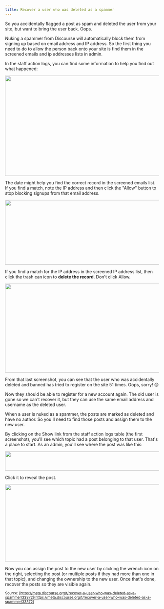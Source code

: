 ```yaml
---
title: Recover a user who was deleted as a spammer
---
```


So you accidentally flagged a post as spam and deleted the user from your site, but want to bring the user back. Oops.

Nuking a spammer from Discourse will automatically block them from signing up based on email address and IP address. So the first thing you need to do to allow the person back onto your site is find them in the screened emails and ip addresses lists in admin.

In the staff action logs, you can find some information to help you find out what happened:

<img src="//discourse-meta.s3-us-west-1.amazonaws.com/original/3X/d/5/d5b12cb49db2d090619d316db8f84ba78af65e6b.jpg" width="657" height="327">

The date might help you find the correct record in the screened emails list. If you find a match, note the IP address and then click the "Allow" button to stop blocking signups from that email address.

<img src="//discourse-meta.s3-us-west-1.amazonaws.com/original/3X/3/f/3f1c71e1634f0f67567edcc1c3ab66a3cb3a664e.jpg" width="690" height="211">

If you find a match for the IP address in the screened IP address list, then click the trash can icon to **delete the record**. Don't click Allow.

<img src="//discourse-meta.s3-us-west-1.amazonaws.com/original/3X/3/9/39ee5ea49fcaa62f2c9f712e029d937c0f531b24.jpg" width="690" height="290">

From that last screenshot, you can see that the user who was accidentally deleted and banned has tried to register on the site 51 times. Oops, sorry! :blush: 

Now they should be able to register for a new account again. The old user is gone so we can't recover it, but they can use the same email address and username as the deleted user.

When a user is nuked as a spammer, the posts are marked as deleted and have no author. So you'll need to find those posts and assign them to the new user.

By clicking on the Show link from the staff action logs table (the first screenshot), you'll see which topic had a post belonging to that user. That's a place to start. As an admin, you'll see where the post was like this:

<img src="//discourse-meta.s3-us-west-1.amazonaws.com/original/3X/0/6/06bca1e0cb7aa61ea6e413a7e0bec7018f4756a6.png" width="690" height="63">

Click it to reveal the post.

<img src="//discourse-meta.s3-us-west-1.amazonaws.com/original/3X/3/6/366b59a3507148766665e65591b0b3799b319c42.jpg" width="690" height="252">

Now you can assign the post to the new user by clicking the wrench icon on the right, selecting the post (or multiple posts if they had more than one in that topic), and changing the ownership to the new user. Once that's done, recover the posts so they are visible again.

<small class="documentation-source">Source: [https://meta.discourse.org/t/recover-a-user-who-was-deleted-as-a-spammer/33372](https://meta.discourse.org/t/recover-a-user-who-was-deleted-as-a-spammer/33372)</small>
